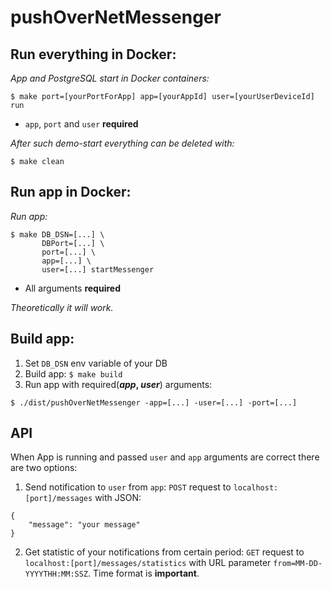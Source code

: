 # **pushOverNetMessenger**


## Run everything in Docker:
*App and PostgreSQL start in Docker containers:*
```
$ make port=[yourPortForApp] app=[yourAppId] user=[yourUserDeviceId] run
```

- `app`, `port` and `user` **required**

*After such demo-start everything can be deleted with:*
```
$ make clean
```


## Run app in Docker:
*Run app:* 
```
$ make DB_DSN=[...] \
       DBPort=[...] \
       port=[...] \
       app=[...] \
       user=[...] startMessenger
```

- All arguments **required**

*Theoretically it will work.*


## Build app:
1. Set `DB_DSN` env variable of your DB
2. Build app: ```$ make build```
3. Run app with required(**_app_, _user_**) arguments: 
```
$ ./dist/pushOverNetMessenger -app=[...] -user=[...] -port=[...]
```


## API
When App is running and passed `user` and `app` arguments are correct there are two options:
1. Send notification to `user` from `app`: `POST` request to `localhost:[port]/messages` with JSON:
```
{
    "message": "your message"
}
```
2. Get statistic of your notifications from certain period:
`GET` request to `localhost:[port]/messages/statistics` with URL parameter `from=MM-DD-YYYYTHH:MM:SSZ`.
Time format is **important**.
